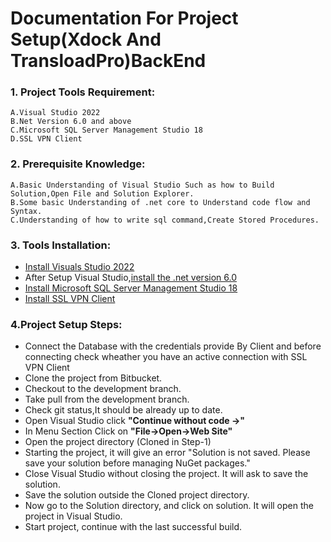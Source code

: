 # **Documentation For Project Setup(Xdock And TransloadPro)BackEnd**

### 1. Project Tools Requirement:
```
A.Visual Studio 2022
B.Net Version 6.0 and above 
C.Microsoft SQL Server Management Studio 18
D.SSL VPN Client
```
### 2. Prerequisite Knowledge:

```
A.Basic Understanding of Visual Studio Such as how to Build Solution,Open File and Solution Explorer.
B.Some basic Understanding of .net core to Understand code flow and Syntax.
C.Understanding of how to write sql command,Create Stored Procedures.
```
### 3. Tools Installation:

  - [Install Visuals Studio 2022](https://visualstudio.microsoft.com/vs/)
  - After Setup Visual Studio,[install the .net version 6.0](https://dotnet.microsoft.com/en-us/download/dotnet/6.0)
  - [Install Microsoft SQL Server Management Studio 18](https://learn.microsoft.com/en-us/sql/ssms/download-sql-server-management-studio-ssms?view=sql-server-ver16)
  - [Install SSL VPN Client](https://drive.google.com/file/d/13mqiTjCki64WW23lRzyPYaHJWkwov4hg/view?ts=5dee7254)


### 4.Project Setup Steps:

  - Connect the Database with the credentials provide By Client and before connecting check wheather 
  you have an active connection with SSL VPN Client
  - Clone the project from Bitbucket.
  - Checkout to the development branch.
  - Take pull from the development branch.
  - Check git status,It should be already up to date.
  - Open Visual Studio click **"Continue without code ->"**
  - In Menu Section Click on **"File->Open->Web Site"**
  - Open the project directory (Cloned in Step-1)
  - Starting the project, it will give an error "Solution is not saved. Please save your solution before 
  managing NuGet packages."
  - Close Visual Studio without closing the project. It will ask to save the solution.
  - Save the solution outside the Cloned project directory.
  - Now go to the Solution directory, and click on solution. It will open the project in Visual Studio.
  - Start project, continue with the last successful build.


